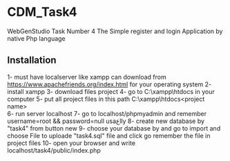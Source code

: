 # CDM_Task4
WebGenStudio Task Number 4
The Simple register and login Application by native Php language 
## Installation
1- must have localserver like xampp  can download from https://www.apachefriends.org/index.html for your operating system
2- install xampp 
3- download files project 
4- go to  C:\xampp\htdocs  in your computer 
5- put all project files in this path C:\xampp\htdocs\<project name>  
6- run server localhost 
7- go to localhost/phpmyadmin  and remember username=root && password=null  usaعlly
8- create new database by "task4"   from button new
9- choose your database by and go to import and choose File to uploade "task4.sql" file and click go  remember the file in project files
10- open your browser and write  localhost/task4/public/index.php
